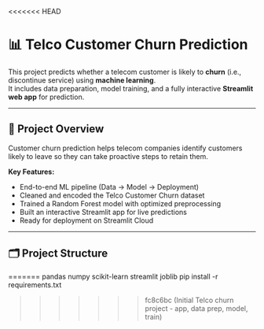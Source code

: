 <<<<<<< HEAD
# 📊 Telco Customer Churn Prediction

This project predicts whether a telecom customer is likely to **churn** (i.e., discontinue service) using **machine learning**.  
It includes data preparation, model training, and a fully interactive **Streamlit web app** for prediction.

---

## 🧠 Project Overview
Customer churn prediction helps telecom companies identify customers likely to leave so they can take proactive steps to retain them.

**Key Features:**
- End-to-end ML pipeline (Data → Model → Deployment)
- Cleaned and encoded the Telco Customer Churn dataset
- Trained a Random Forest model with optimized preprocessing
- Built an interactive Streamlit app for live predictions
- Ready for deployment on Streamlit Cloud

---

## 🗂️ Project Structure

=======
pandas
numpy
scikit-learn
streamlit
joblib
pip install -r requirements.txt
>>>>>>> fc8c6bc (Initial Telco churn project - app, data prep, model, train)

